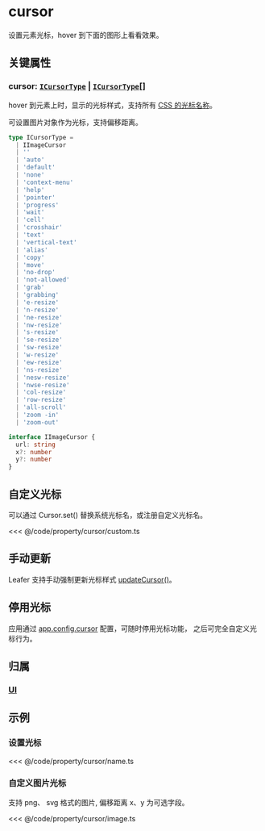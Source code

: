 <script setup>
import Case from '/component/Case.vue'
</script>

# cursor

设置元素光标，hover 到下面的图形上看看效果。

<case name="Cursor" editor=false></case>

## 关键属性

### cursor: [`ICursorType`](/api/modules.md#icursortype) | [`ICursorType`](/api/modules.md#icursortype)[]

hover 到元素上时，显示的光标样式，支持所有 [CSS 的光标名称](https://developer.mozilla.org/zh-CN/docs/Web/CSS/cursor)。

可设置图片对象作为光标，支持偏移距离。

```ts
type ICursorType =
  | IImageCursor
  | ''
  | 'auto'
  | 'default'
  | 'none'
  | 'context-menu'
  | 'help'
  | 'pointer'
  | 'progress'
  | 'wait'
  | 'cell'
  | 'crosshair'
  | 'text'
  | 'vertical-text'
  | 'alias'
  | 'copy'
  | 'move'
  | 'no-drop'
  | 'not-allowed'
  | 'grab'
  | 'grabbing'
  | 'e-resize'
  | 'n-resize'
  | 'ne-resize'
  | 'nw-resize'
  | 's-resize'
  | 'se-resize'
  | 'sw-resize'
  | 'w-resize'
  | 'ew-resize'
  | 'ns-resize'
  | 'nesw-resize'
  | 'nwse-resize'
  | 'col-resize'
  | 'row-resize'
  | 'all-scroll'
  | 'zoom -in'
  | 'zoom-out'

interface IImageCursor {
  url: string
  x?: number
  y?: number
}
```

## 自定义光标

可以通过 Cursor.set() 替换系统光标名，或注册自定义光标名。

<<< @/code/property/cursor/custom.ts

## 手动更新

Leafer 支持手动强制更新光标样式 [updateCursor()](/reference/display/Leafer.md#updatecursor-cursor-icursortype)。

## 停用光标

应用通过 [app.config.cursor](/reference/config/app/base.md#cursor-boolean) 配置，可随时停用光标功能， 之后可完全自定义光标行为。

## 归属

### [UI](/reference/display/UI.md)

## 示例

<case name="Cursor" index=4 editor=false></case>

### 设置光标

<<< @/code/property/cursor/name.ts

<case name="Cursor" index=5 editor=false></case>

### 自定义图片光标

支持 png、 svg 格式的图片, 偏移距离 x、y 为可选字段。

<<< @/code/property/cursor/image.ts
